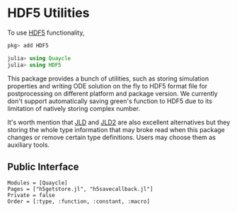 # HDF5 Utilities

To use [HDF5](https://github.com/JuliaIO/HDF5.jl) functionality,
```julia
pkg> add HDF5

julia> using Quaycle
julia> using HDF5
```

This package provides a bunch of utilities, such as storing simulation properties
  and writing ODE solution on the fly to HDF5 format file for postprocessing on
  different platform and package version. We currently don't support automatically saving
  green's function to HDF5 due to its limitation of natively storing complex number.

It's worth mention that [JLD](https://github.com/JuliaIO/JLD.jl) and
[JLD2](https://github.com/JuliaIO/JLD2.jl) are also excellent alternatives but they
storing the whole type information that may broke read when this package changes or
remove certain type definitions. Users may choose them as auxiliary tools.

## Public Interface
```@autodocs
Modules = [Quaycle]
Pages = ["h5getstore.jl", "h5savecallback.jl"]
Private = false
Order = [:type, :function, :constant, :macro]
```
